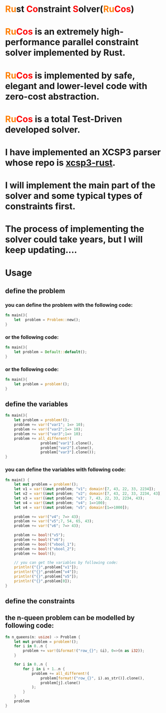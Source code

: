 
# <font color = "#FF8000">Ru</font>st <font color = "#FF0000">Co</font>nstraint <font color = "#FF0000">S</font>olver(<font color = "#FF8000">Ru</font><font color = "#FF0000">Cos</font>)


# <font color = "#FF8000">Ru</font><font color = "#FF0000">Cos</font> is an extremely high-performance parallel constraint solver implemented by Rust.

# <font color = "#FF8000">Ru</font><font color = "#FF0000">Cos</font>  is implemented by safe, elegant and lower-level code with zero-cost abstraction. 

# <font color = "#FF8000">Ru</font><font color = "#FF0000">Cos</font> is a total Test-Driven developed solver.

# I have implemented an XCSP3 parser whose repo is [xcsp3-rust](https://github.com/luhanzhen/xcsp3-rust).

# I will implement the main part of the solver and some typical types of constraints first.

# The process of implementing the solver could take years, but I will keep updating....


# Usage

## define the problem
### you can define the problem with the following code:
```rust
fn main(){
    let  problem = Problem::new();
}
```
### or the following code:
```rust
fn main(){
    let problem = Default::default();
}
```
### or the following code:
```rust
fn main(){
    let problem = problem!();
}
```

## define the variables
```rust
fn main(){
    let problem = problem!();
    problem += var!("var1"; 1=> 10);
    problem += var!("var2";1=> 10);
    problem += var!("var3";1=> 10);
    problem += all_different!(
                problem["var1"].clone(),
                problem["var2"].clone(),
                problem["var3"].clone());
}
```
### you can define the variables with following code:
```rust
fn main() {
    let mut problem = problem!();
    let v1 = var!(&mut problem; "v1"; domain![7, 43, 22, 33, 2234]);
    let v2 = var!(&mut problem; "v2"; domain![7, 43, 22, 33, 2234, 43]);
    let v3 = var!(&mut problem; "v3"; 7, 43, 22, 33, 2234, 43);
    let v4 = var!(&mut problem; "v4"; 1=>100);
    let v4 = var!(&mut problem; "v5"; domain![1=>1000]);
    
    problem += var!("v4"; 7=> 43);
    problem += var!("v5";7, 54, 65, 43);
    problem += var!("v6"; 7=> 43);
    
    problem += bool!("v5");
    problem += bool!("v6");
    problem += bool!("vbool_1");
    problem += bool!("vbool_2");
    problem += bool!();
    
    // you can get the variables by following code:
    println!("{}",problem["v1"]);
    println!("{}",problem["v4"]);
    println!("{}",problem["v5"]);
    println!("{}",problem[0]);
}
```
## define the constraints

## the n-queen problem can be modelled by following code:
```rust
fn n_queens(n: usize) -> Problem {
    let mut problem = problem!();
    for i in 0..n {
        problem += var!(&format!("row_{}"; &i), 0=>(n as i32));
    }

    for i in 0..n {
        for j in i + 1..n {
            problem += all_different!(
                problem[format!("row_{}", i).as_str()].clone(),
                problem[j].clone()
            );
        }
    }
    problem
}
```